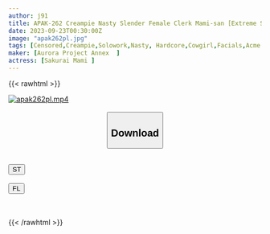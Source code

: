 ```yaml
---
author: j91
title: APAK-262 Creampie Nasty Slender Female Clerk Mami-san [Extreme Sex With A Working Woman] Serious OL-san's Stake Driving Grind Passionate Riding! # Off Paco Girls And Hotel Cage Nasty Climax SEX Office Worker Mami Sakurai
date: 2023-09-23T00:30:00Z
image: "apak262pl.jpg"
tags: [Censored,Creampie,Solowork,Nasty, Hardcore,Cowgirl,Facials,Acme · Orgasm	]
maker: [Aurora Project Annex  ]
actress: [Sakurai Mami ]
---
```



{{< rawhtml >}}

<div class="video" data-videoid="aj636wdWaWfxKW9">
    <a href="javascript:;">
        <img src="https://my.j91.asia/posts/apak262pl/apak262pl.jpg" width="WIDTH" height="HEIGHT" alt="apak262pl.mp4" loading="lazy">
    </a>
</div>

<script type="text/javascript" src="https://j91.asia/asset/on-demand-st.js"></script>

<br>
  <link rel="stylesheet" href="https://j91.asia/asset/bs5.css">
  
  <center>
  <button class="btn btn-primary" type="button" data-bs-toggle="collapse" data-bs-target=".multi-collapse" aria-expanded="false" aria-controls="multiCollapseExample1 multiCollapseExample2"><h2>Download</h2></button></center>
</p>
<div class="row">
  <div class="col">
    <div class="collapse multi-collapse" id="multiCollapseExample1">
      <div class="card card-body">
	      	      <br>
<div class="buttons">  
<a href="https://streamtape.to/v/aj636wdWaWfxKW9"><button class="btn-hover color-3"><i class="fa fa-download"></i> ST</button></a></div>
    </div>
  </div>
</div>
  <div class="col">
    <div class="collapse multi-collapse" id="multiCollapseExample2">
      <div class="card card-body">
	      <br>
<div class="buttons">
    <a href="https://filelions.online/f/244p8os9hf3u"><button class="btn-hover color-9"><i class="fa fa-download"></i> FL</button></a></div>
<br><br>
      </div>
    </div>
  </div>
</div>

{{< /rawhtml >}}